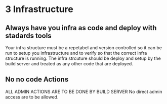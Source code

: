 # 3 Infrastructure


## Always have you infra as code and deploy with stadards tools

Your infra structure must be a repetabel and version controlled so it can be run to setup you infrastructure and to verify so that the correct infra structure is running.
The infra strcuture should be deploy and setup by the build server and treated as any other code that are deployed.

## No no code Actions
ALL ADMIN ACTIONS ARE TO BE DONE BY BUILD SERVER 
No direct admin access are to be allowed.
